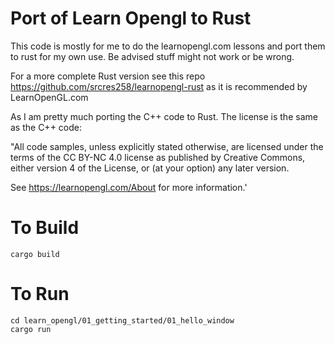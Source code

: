 # Port of Learn Opengl to Rust

This code is mostly for me to do the learnopengl.com lessons and port them to rust for my own use. Be advised stuff might not work or be wrong.

For a more complete Rust version see this repo https://github.com/srcres258/learnopengl-rust as it is recommended by LearnOpenGL.com

As I am pretty much porting the C++ code to Rust. The license is the same as the C++ code:

"All code samples, unless explicitly stated otherwise, are licensed under the terms of the CC BY-NC 4.0 license as published by Creative Commons, either version 4 of the License, or (at your option) any later version.

See https://learnopengl.com/About for more information.'


# To Build
    cargo build

# To Run
    cd learn_opengl/01_getting_started/01_hello_window
    cargo run


